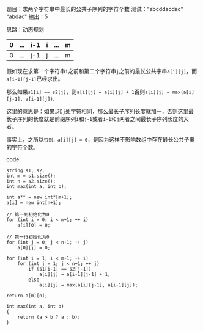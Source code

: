 题目：求两个字符串中最长的公共子序列的字符个数
测试："abcddacdac" "abdac" 输出：5

思路：动态规划

|0|...|i-1|i|...|m|
|:---|:---|:---|:---|:---|:---|
|0|...|j-1|j|...|m|

假如现在求第一个字符串`i`之前和第二个字符串`j`之前的最长公共字串`a[i][j]`，而`a[i-1][j-1]`已经求出。

那么如果`s1[i] == s2[j]`，则`a[i][j] = a[i][j] + 1`否则`a[i][j] = max(a[i][j-1], a[i-1][j])`.

这里的意思是：如果`i`和`j`处字符相同，那么最长子序列长度就加一，否则这里最长子序列的长度就是前缀序列`i`和`j-1`或者`i-1`和`j`两者之间最长子序列长度的大者。

事实上，之所以`否则，a[i][j] = 0`，是因为这样不影响数组中存在最长公共子串的字符个数。

code:

```
string s1, s2;
int m = s1.size();
int n = s2.size();
int max(int a, int b);

int a** = new int*[m+1];
a[i] = new int[n+1];

// 第一列初始化为0
for (int i = 0; i < m+1; ++ i)
    a[i][0] = 0;

// 第一行初始化为0
for (int j = 0; j < n+1; ++ j)
    a[0][j] = 0;

for (int i = 1; i < m+1; ++ i)
    for (int j = 1; j < n+1; ++ j)
        if (s1[i-1] == s2[j-1])
            a[i][j] = a[i-1][j-1] + 1;
        else
            a[i][j] = max(a[i][j-1], a[i-1][j]);

return a[m][n];

int max(int a, int b)
{
    return (a > b ? a : b);
}
```
